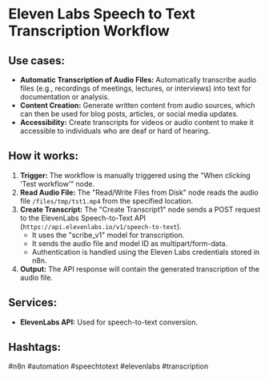 # Eleven Labs Speech to Text Transcription Workflow

## Use cases:

*   **Automatic Transcription of Audio Files:** Automatically transcribe audio files (e.g., recordings of meetings, lectures, or interviews) into text for documentation or analysis.
*   **Content Creation:** Generate written content from audio sources, which can then be used for blog posts, articles, or social media updates.
*   **Accessibility:** Create transcripts for videos or audio content to make it accessible to individuals who are deaf or hard of hearing.

## How it works:

1.  **Trigger:** The workflow is manually triggered using the "When clicking ‘Test workflow’" node.
2.  **Read Audio File:** The "Read/Write Files from Disk" node reads the audio file `/files/tmp/tst1.mp4` from the specified location.
3.  **Create Transcript:** The "Create Transcript1" node sends a POST request to the ElevenLabs Speech-to-Text API (`https://api.elevenlabs.io/v1/speech-to-text`).
    *   It uses the "scribe\_v1" model for transcription.
    *   It sends the audio file and model ID as multipart/form-data.
    *   Authentication is handled using the Eleven Labs credentials stored in n8n.
4.  **Output:** The API response will contain the generated transcription of the audio file.

## Services:

*   **ElevenLabs API:** Used for speech-to-text conversion.

## Hashtags:

#n8n #automation #speechtotext #elevenlabs #transcription
